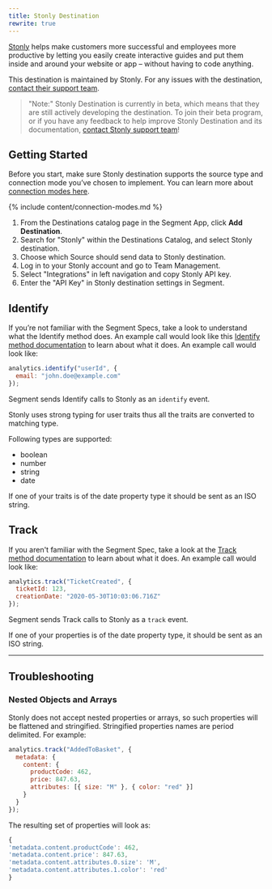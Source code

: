 ```yaml
---
title: Stonly Destination
rewrite: true
---
```


[Stonly](https://stonly.com) helps make customers more successful and employees more productive by letting you easily create interactive guides and put them inside and around your website or app – without having to code anything.

This destination is maintained by Stonly. For any issues with the destination, [contact their support team](mailto:support@stonly.com).

> "Note:"
> Stonly Destination is currently in beta, which means that they are still actively developing the destination. To join their beta program, or if you have any feedback to help improve Stonly Destination and its documentation, [contact Stonly support team](mailto:support@stonly.com)!

## Getting Started

Before you start, make sure Stonly destination supports the source type and connection mode you’ve chosen to implement. You can learn more about [connection modes here](https://segment.com/docs/connections/destinations/#connection-modes).

{% include content/connection-modes.md %}

1. From the Destinations catalog page in the Segment App, click **Add Destination**.
2. Search for "Stonly" within the Destinations Catalog, and select Stonly destination.
3. Choose which Source should send data to Stonly destination.
4. Log in to your Stonly account and go to Team Management.
5. Select "Integrations" in left navigation and copy Stonly API key.
6. Enter the "API Key" in Stonly destination settings in Segment.

## Identify

If you’re not familiar with the Segment Specs, take a look to understand what the Identify method does. An example call would look like this [Identify method documentation](https://segment.com/docs/connections/spec/identify/) to learn about what it does. An example call would look like:

```js
analytics.identify("userId", {
  email: "john.doe@example.com"
});
```

Segment sends Identify calls to Stonly as an `identify` event.

Stonly uses strong typing for user traits thus all the traits are converted to matching type.

Following types are supported:

- boolean
- number
- string
- date

If one of your traits is of the date property type it should be sent as an ISO string.

## Track

If you aren't familiar with the Segment Spec, take a look at the [Track method documentation](https://segment.com/docs/connections/spec/track/) to learn about what it does. An example call would look like:

```js
analytics.track("TicketCreated", {
  ticketId: 123,
  creationDate: "2020-05-30T10:03:06.716Z"
});
```

Segment sends Track calls to Stonly as a `track` event.

If one of your properties is of the date property type, it should be sent as an ISO string.

---

## Troubleshooting

### Nested Objects and Arrays

Stonly does not accept nested properties or arrays, so such properties will be flattened and stringified. Stringified properties names are period delimited. For example:

```js
analytics.track("AddedToBasket", {
  metadata: {
    content: {
      productCode: 462,
      price: 847.63,
      attributes: [{ size: "M" }, { color: "red" }]
    }
  }
});
```

The resulting set of properties will look as:

```js
{
'metadata.content.productCode': 462,
'metadata.content.price': 847.63,
'metadata.content.attributes.0.size': 'M',
'metadata.content.attributes.1.color': 'red'
}
```
